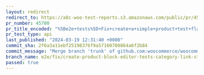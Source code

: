 ```yaml
---
layout: redirect
redirect_to: https://a8c-woo-test-reports.s3.amazonaws.com/public/pr/45700/api/index.html
pr_number: 45700
pr_title_encoded: "%5Be2e+tests%5D+Fix+create+a+simple+product+test+flakiness"
pr_test_type: api
last_published: "2024-03-19 12:31:40 +0000"
commit_sha: 2f6a3a11ebf25198376f9a57160780864a6f2b84
commit_message: "Merge branch 'trunk' of github.com:woocommerce/woocommerce into e2e/f…"
branch_name: e2e/fix/create-product-block-editor-tests-category-link-strictness
passed: true
---
```

